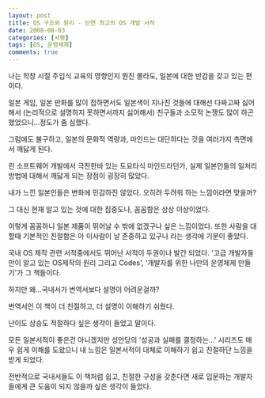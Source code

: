 ```yaml
---
layout: post
title: OS 구조와 원리 - 단연 최고의 OS 개발 서적
date: 2008-08-03
categories: [서평]
tags: [OS, 운영체제]
comments: true
---
```


나는 학창 시절 주입식 교육의 영향인지 뭔진 몰라도, 일본에 대한 반감을 갖고 있는 편이다.

일본 게임, 일본 만화를 많이 접하면서도 일본색이 지나친 것들에 대해선 다짜고짜 싫어해서 (논리적으로 설명하지 못하면서까지 싫어해서) 친구들과 소모적 논쟁도 많이 하곤했었으니...정도가 좀 심했다.

그럼에도 불구하고, 일본의 문화적 역량과, 마인드는 대단하다는 것을 여러가지 측면에서 깨닳게 된다.

린 소프트웨어 개발에서 극찬한바 있는 도요타식 마인드라던가, 실제 일본인들의 일처리 방법에 대해서 깨닳게 되는 장점이 굉장히 많았다.

내가 느낀 일본인들은 변화에 민감하진 않았다. 오히려 두려워 하는 느낌이라면 맞을까?

그 대신 현재 알고 있는 것에 대한 집중도나, 꼼꼼함은 상상 이상이었다.

이렇게 꼼꼼하니 일본 제품이 뛰어날 수 밖에 없겠구나 싶은 느낌이었다. 또한 사람을 대할때 기본적인 친절함은 아 이사람이 날 존중하고 있구나 라는 생각에 기분이 좋았다.

국내 OS 제작 관련 서적중에서도 뛰어난 서적이 두권이나 발간 되었다. '고급 개발자들만이 알고 있는 OS제작의 원리 그리고 Codes', '개발자를 위한 나만의 운영체제 만들기'가 그 책들이다.

하지만 왜...국내서가 번역서보다 설명이 어려운걸까?

번역서인 이 책이 더 친절하고, 더 설명이 이해하기 쉬웠다.

난이도 상승도 적절하다 싶은 생각이 들었고 말이다.

모든 일본서적이 좋은건 아니겠지만 성안당의 '성공과 실패를 결정하는...' 시리즈도 매우 쉽게 이해를 도왔으니 내 느낌은 일본서적이 대체로 이해하기 쉽고 친절하단 느낌을 받게 되었다.

전반적으로 국내서들도 이 책처럼 쉽고, 친절한 구성을 갖춘다면 새로 입문하는 개발자들에게 큰 도움이 되지 않을까 싶은 생각이 들었다.